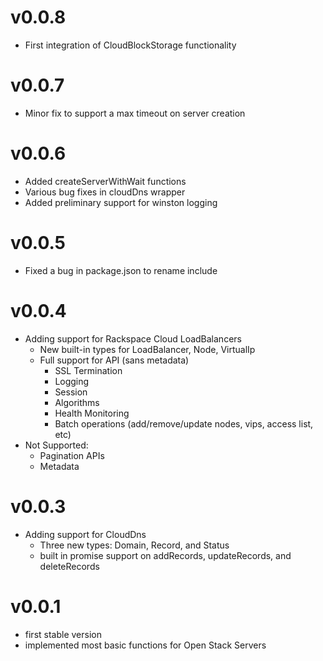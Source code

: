# v0.0.8 #
- First integration of CloudBlockStorage functionality

# v0.0.7 #
- Minor fix to support a max timeout on server creation

# v0.0.6 #
- Added createServerWithWait functions
- Various bug fixes in cloudDns wrapper
- Added preliminary support for winston logging

# v0.0.5 #
- Fixed a bug in package.json to rename include

# v0.0.4 #
- Adding support for Rackspace Cloud LoadBalancers
    - New built-in types for LoadBalancer, Node, VirtualIp
    - Full support for API (sans metadata)
        - SSL Termination
        - Logging
        - Session
        - Algorithms
        - Health Monitoring
        - Batch operations (add/remove/update nodes, vips, access list, etc)
- Not Supported:
    - Pagination APIs
    - Metadata

# v0.0.3 #
- Adding support for CloudDns
    - Three new types: Domain, Record, and Status
    - built in promise support on addRecords, updateRecords, and deleteRecords

# v0.0.1 #
- first stable version
- implemented most basic functions for Open Stack Servers
